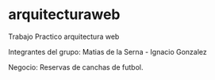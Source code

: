 # arquitecturaweb

Trabajo Practico arquitectura web

Integrantes del grupo: Matias de la Serna - Ignacio Gonzalez

Negocio: Reservas de canchas de futbol.
